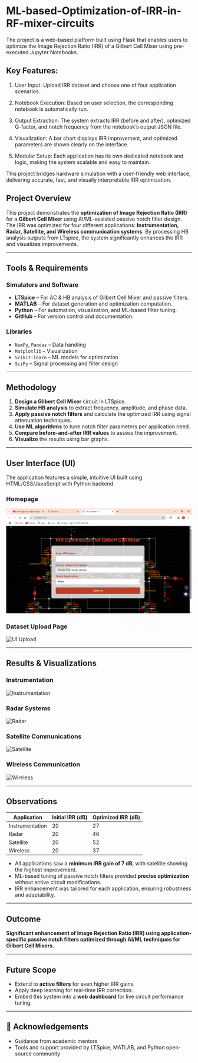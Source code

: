 # ML-based-Optimization-of-IRR-in-RF-mixer-circuits

The project is a web-based platform built using Flask that enables users to optimize the Image Rejection Ratio (IRR) of a Gilbert Cell Mixer using pre-executed Jupyter Notebooks.

## Key Features:
1) User Input: Upload IRR dataset and choose one of four application scenarios.

2) Notebook Execution: Based on user selection, the corresponding notebook is automatically run.

3) Output Extraction: The system extracts IRR (before and after), optimized Q-factor, and notch frequency from the notebook’s output JSON file.

4) Visualization: A bar chart displays IRR improvement, and optimized parameters are shown clearly on the interface.

5) Modular Setup: Each application has its own dedicated notebook and logic, making the system scalable and easy to maintain.

This project bridges hardware simulation with a user-friendly web interface, delivering accurate, fast, and visually interpretable IRR optimization.

## Project Overview
This project demonstrates the **optimization of Image Rejection Ratio (IRR)** for a **Gilbert Cell Mixer** using AI/ML-assisted passive notch filter design. The IRR was optimized for four different applications: **Instrumentation, Radar, Satellite, and Wireless communication systems**. By processing HB analysis outputs from LTspice, the system significantly enhances the IRR and visualizes improvements.

---

## Tools & Requirements

### Simulators and Software
- **LTSpice** – For AC & HB analysis of Gilbert Cell Mixer and passive filters.
- **MATLAB** – For dataset generation and optimization computation.
- **Python** – For automation, visualization, and ML-based filter tuning.
- **GitHub** – For version control and documentation.

### Libraries
- `NumPy`, `Pandas` – Data handling
- `Matplotlib` – Visualization
- `Scikit-learn` – ML models for optimization
- `SciPy` – Signal processing and filter design

---

## Methodology

1. **Design a Gilbert Cell Mixer** circuit in LTSpice.
2. **Simulate HB analysis** to extract frequency, amplitude, and phase data.
3. **Apply passive notch filters** and calculate the optimized IRR using signal attenuation techniques.
4. **Use ML algorithms** to tune notch filter parameters per application need.
5. **Compare before-and-after IRR values** to assess the improvement.
6. **Visualize** the results using bar graphs.

---

## User Interface (UI)

The application features a simple, intuitive UI built using HTML/CSS/JavaScript with Python backend.

### Homepage
![UI Home](https://github.com/profitter261/ML-based-Optimization-of-IRR-in-RF-mixer-circuits/blob/main/Screenshot%202025-03-26%20110213.png)

### Dataset Upload Page
![UI Upload](./UI_upload.png)

---

## Results & Visualizations

### Instrumentation

![Instrumentation](./Instrumentation_graph.png)

### Radar Systems

![Radar](./Radar_graph.png)

### Satellite Communications

![Satellite](./Satellite_graph.png)

### Wireless Communication

![Wireless](./Wireless_graph.png)

---

## Observations

| Application      | Initial IRR (dB) | Optimized IRR (dB) |
|------------------|------------------|--------------------|
| Instrumentation  | 20               | 27                 |
| Radar            | 20               | 46                 |
| Satellite        | 20               | 52                 |
| Wireless         | 20               | 37                 |

- All applications saw a **minimum IRR gain of 7 dB**, with satellite showing the highest improvement.
- ML-based tuning of passive notch filters provided **precise optimization** without active circuit modifications.
- IRR enhancement was tailored for each application, ensuring robustness and adaptability.

---

## Outcome

**Significant enhancement of Image Rejection Ratio (IRR) using application-specific passive notch filters optimized through AI/ML techniques for Gilbert Cell Mixers.**

---

## Future Scope

- Extend to **active filters** for even higher IRR gains.
- Apply deep learning for real-time IRR correction.
- Embed this system into a **web dashboard** for live circuit performance tuning.

---

## 🤝 Acknowledgements
- Guidance from academic mentors  
- Tools and support provided by LTSpice, MATLAB, and Python open-source community
